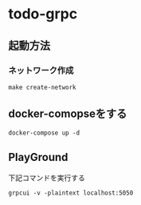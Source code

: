 # todo-grpc

## 起動方法
### ネットワーク作成
```
make create-network
```

## docker-comopseをする

```
docker-compose up -d
```

## PlayGround
下記コマンドを実行する
```
grpcui -v -plaintext localhost:5050
```
